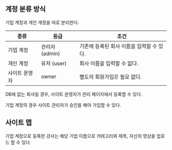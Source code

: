 ## 계정 분류 방식
기업 계정과 개인 계정을 따로 분리한다.

| 종류      | 등급          | 조건                       |
|---------|-------------|--------------------------|
| 기업 계정   | 관리자 (admin) | 기존에 등록된 회사 이름을 입력할 수 있다. |
| 개인 계정   | 유저 (user)   | 회사 이름을 입력할 수 없다.         |
| 사이트 운영자 | owner       | 별도의 회원가입은 필요 없다.         |

DB에 없는 회사일 경우, 사이트 운영자가 관리 페이지에서 등록할 수 있다.

기업 계정의 경우 사이트 관리자가 승인을 해야 가입할 수 있다.

## 사이트 맵
기업 계정으로 등록한 강사는 해당 기업 이름으로 카테고리와 제목, 자신의 영상을 업로드 할 수 있다.
